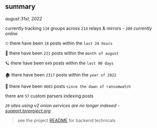 
## summary
_august 31st, 2022_

currently tracking `118` groups across `214` relays & mirrors - _`100` currently online_

⏲ there have been `18` posts within the `last 24 hours`

🦈 there have been `221` posts within the `month of august`

🪐 there have been `649` posts within the `last 90 days`

🏚 there have been `2317` posts within the `year of 2022`

🦕 there have been `4603` posts `since the dawn of ransomwatch`

there are `57` custom parsers indexing posts

_`20` sites using v2 onion services are no longer indexed - [support.torproject.org](https://support.torproject.org/onionservices/v2-deprecation/)_

> see the project [README](https://github.com/joshhighet/ransomwatch#ransomwatch--) for backend technicals
